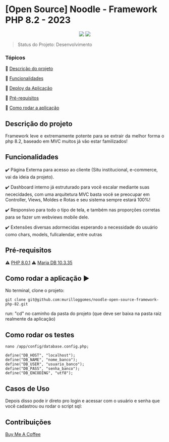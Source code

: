 <h1>[Open Source] Noodle - Framework PHP 8.2 - 2023</h1> 

<p align="center">
  <img src="http://img.shields.io/static/v1?label=License&message=MIT&color=green&style=for-the-badge"/>
   <img src="http://img.shields.io/static/v1?label=STATUS&message=Desenvolvimento&color=GREY&style=for-the-badge"/>
</p>

> Status do Projeto: Desenvolvimento

### Tópicos 

:small_blue_diamond: [Descrição do projeto](#descrição-do-projeto)

:small_blue_diamond: [Funcionalidades](#funcionalidades)

:small_blue_diamond: [Deploy da Aplicação](#deploy-da-aplicação-dash)

:small_blue_diamond: [Pré-requisitos](#pré-requisitos)

:small_blue_diamond: [Como rodar a aplicação](#como-rodar-a-aplicação-arrow_forward)

## Descrição do projeto 

<p align="justify">
  Framework leve e extremamente potente para se extrair da melhor forma o php 8.2, baseado em MVC muitos já vão estar familizados! 
</p>

## Funcionalidades

:heavy_check_mark: Página Externa para acesso ao cliente (Situ institucional, e-commerce, vai da ideia da projeto).  

:heavy_check_mark: Dashboard interno já estruturado para você escalar mediante suas nececidades, com uma arquitetura MVC basta você se preocupar em Controller, Views, Moldes e Rotas e seu sistema sempre estará 100%!

:heavy_check_mark: Responsivo para todo o tipo de tela, e também nas proporções corretas para se fazer um webviews mobile dele.  

:heavy_check_mark: Extensões diversas adormecidas esperando a necessidade do usuário como chars, models, fullcalendar, entre outras  

## Pré-requisitos

:warning: [PHP 8.0.1](https://php.net/) 
:warning: [Maria DB 10.3.35](https://mariadb.org/)

## Como rodar a aplicação :arrow_forward:

No terminal, clone o projeto: 

```
git clone git@github.com:murilloggomes/noodle-open-source-framework-php-82.git
```
run: "cd" no caminho da pasta do projeto (que deve ser baixa na pasta raiz realmente da aplicação)

## Como rodar os testes
```
nano /app/config/database.config.php;
```
```
define("DB_HOST", "localhost");
define("DB_NAME", "nome_banco");
define("DB_USER", "usuario_banco");
define("DB_PASS", "senha_banco");
define("DB_ENCODING", "utf8");
```

## Casos de Uso

Depois disso pode ir direto pro login e acessar com o usuário e senha que você cadastrou ou rodar o script sql:


## Contribuições

[Buy Me A Coffee](https://www.buymeacoffee.com/murilloggo)